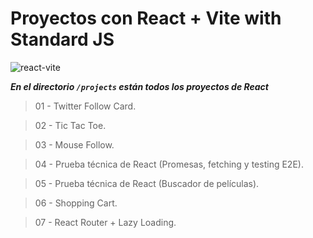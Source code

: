 # Proyectos con React + Vite with Standard JS

![react-vite](https://github.com/dieegoludee/react-repository/assets/127766535/cbd0499c-528a-4c96-9719-0797460c8b1a)

***En el directorio `/projects` están todos los proyectos de React***

> 01 - Twitter Follow Card.

> 02 - Tic Tac Toe.

> 03 - Mouse Follow.

> 04 - Prueba técnica de React (Promesas, fetching y testing E2E).

> 05 - Prueba técnica de React (Buscador de películas).

> 06 - Shopping Cart.

> 07 - React Router + Lazy Loading.
